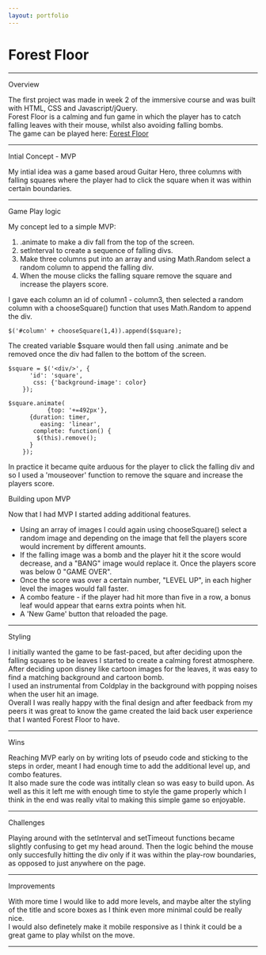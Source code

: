 ```yaml
---
layout: portfolio
---
```

# Forest Floor
***

Overview  

The first project was made in week 2 of the immersive course and was built with HTML, CSS and Javascript/jQuery.  
Forest Floor is a calming and fun game in which the player has to catch falling leaves with their mouse, whilst also avoiding falling bombs.  
The game can be played here: [Forest Floor](https://afternoon-journey-42512.herokuapp.com/)

***

Intial Concept - MVP  

My intial idea was a game based aroud Guitar Hero, three columns with falling squares where the player had to click the square when it was within certain boundaries.
***
Game Play logic  

My concept led to a simple MVP:  
1. .animate to make a div fall from the top of the screen.  
2. setInterval to create a sequence of falling divs.  
3. Make three columns put into an array and using Math.Random select a random column to append the falling div.  
4. When the mouse clicks the falling square remove the square and increase the players score.  

I gave each column an id of column1 - column3, then selected a random column with a chooseSquare() function that uses Math.Random to append the div.

```
$('#column' + chooseSquare(1,4)).append($square);
```
The created variable $square would then fall using .animate and be removed once the div had fallen to the bottom of the screen.

```
$square = $('<div/>', {
      'id': 'square',
       css: {'background-image': color}
    });
```
```
$square.animate(
           {top: '+=492px'},
      {duration: timer,
         easing: 'linear',
       complete: function() {
        $(this).remove();
      }
    });
```
In practice it became quite arduous for the player to click the falling div and so I used a 'mouseover' function to remove the square and increase the players score.

Building upon MVP  

Now that I had MVP I started adding additional features.

* Using an array of images I could again using chooseSquare() select a random image and depending on the image that fell the players score would increment by different amounts.
* If the falling image was a bomb and the player hit it the score would decrease, and a "BANG" image would replace it. Once the players score was below 0 "GAME OVER".
* Once the score was over a certain number, "LEVEL UP", in each higher level the images would fall faster.
* A combo feature - if the player had hit more than five in a row, a bonus leaf would appear that earns extra points when hit.
* A 'New Game' button that reloaded the page.

***
Styling  

I initially wanted the game to be fast-paced, but after deciding upon the falling squares to be leaves I started to create a calming forest atmosphere. After deciding upon disney like cartoon images for the leaves, it was easy to find a matching background and cartoon bomb.   
I used an instrumental from Coldplay in the background with popping noises when the user hit an image.  
Overall I was really happy with the final design and after feedback from my peers it was great to know the game created the laid back user experience that I wanted Forest Floor to have.
***

Wins  

Reaching MVP early on by writing lots of pseudo code and sticking to the steps in order, meant I had enough time to add the additional level up, and combo features.  
It also made sure the code was intitally clean so was easy to build upon. As well as this it left me with enough time to style the game properly which I think in the end was really vital to making this simple game so enjoyable.
***

Challenges  

Playing around with the setInterval and setTimeout functions became slightly confusing to get my head around. Then the logic behind the mouse only succesfully hitting the div only if it was within the play-row boundaries, as opposed to just anywhere on the page.
***

Improvements  

With more time I would like to add more levels, and maybe alter the styling of the title and score boxes as I think even more minimal could be really nice.   
I would also definetely make it mobile responsive as I think it could be a great game to play whilst on the move.
***

